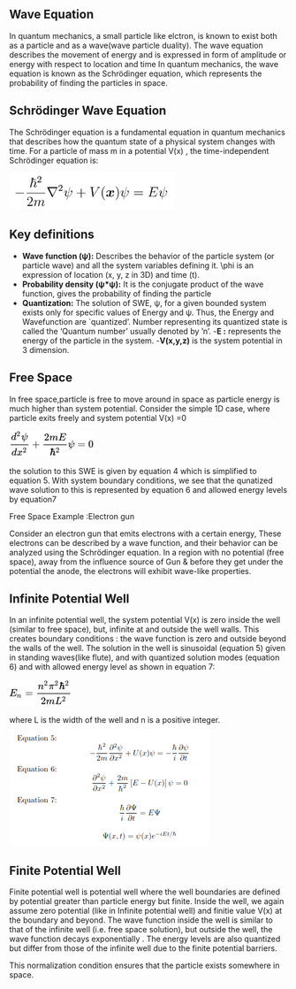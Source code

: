 ## Wave Equation
In quantum mechanics, a small particle like elctron, is known to exist both as a particle and as a wave(wave particle duality).
The wave equation describes the movement of energy and is expressed in form of amplitude or energy with respect to location and time In quantum mechanics, the wave equation is known as the Schrödinger equation, which represents the probability of finding the particles in space.

## Schrödinger Wave Equation
The Schrödinger equation is a fundamental equation in quantum mechanics that describes how the quantum state of a physical system changes with time. For a particle of mass  m  in a potential V(x) , the time-independent Schrödinger equation is:


<img src="./images/eq1.png" width="300" >


## Key definitions

- **Wave function (ψ):** Describes the behavior of the particle system (or particle wave) and all the system variables defining it. \phi is an expression of
location (x, y, z in 3D) and time (t).
- **Probability density (ψ*ψ):** It is the conjugate product of the wave function, gives the probability of finding the particle
- **Quantization:** The solution of SWE, ψ, for a given bounded system exists only for specific values of Energy and ψ. Thus, the Energy and Wavefunction are
`quantized’. Number representing its quantized state is called the ‘Quantum number’ usually denoted by ’n’.
-**E :** represents the energy of the particle in the system.
-**V(x,y,z)** is the system potential in 3 dimension.





## Free Space

In free space,particle is free to move around in space as particle energy is much higher than system potential.
Consider the simple 1D case, where particle exits freely and system potential V(x) =0

![](./images/eq2.png)


the solution to this SWE is given by equation 4 which is simplified to equation 5. With system boundary conditions,
we see that the qunatized wave solution to this is represented by equation 6 and allowed energy levels by equation7

Free Space  Example :Electron gun 

Consider an electron gun that emits electrons with a certain energy, These electrons can be described by a wave function, and their behavior can be analyzed using the Schrödinger equation. In a region with no potential (free space), away from the influence source of Gun & before they get under the potential the anode, the electrons will exhibit wave-like properties.

## Infinite Potential Well

In an infinite potential well, the system potential  V(x)  is zero inside the well (similar to free space), but, infinite at and outside the well walls. This creates boundary conditions : the wave function is zero and outside beyond the walls of the well. The solution in the well is sinusoidal (equation 5) given in standing waves(like flute), and with quantized solution modes (equation 6) and with allowed energy level as shown in equation 7:

![](./images/eq3.png)

where  L  is the width of the well and  n is a positive integer.
![](./images/equation.png)
<!-- <img src="./images/equation.png" width="400"> -->

## Finite Potential Well
Finite potential well is potential well where the well boundaries are defined by potential greater than particle energy but finite.
Inside the well, we again assume zero potential (like in Infinite potential well) and finitie value V(x) at the boundary and beyond.
 The wave function inside the well is similar to that of the infinite well (i.e. free space solution), but outside the well, the wave function decays exponentially . The energy levels are also quantized but differ from those of the infinite well due to the finite potential barriers.

This normalization condition ensures that the particle exists somewhere in space.
